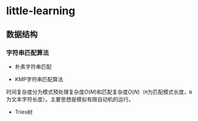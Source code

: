 # little-learning

## 数据结构

### 字符串匹配算法

* 朴素字符串匹配

* KMP字符串匹配算法

时间复杂度分为模式预处理复杂度$O(M)$和匹配复杂度$O(N)$（`M`为匹配模式长度，`N`为文本字符长度）。主要思想是模拟有限自动机的运行。

* Tries树

